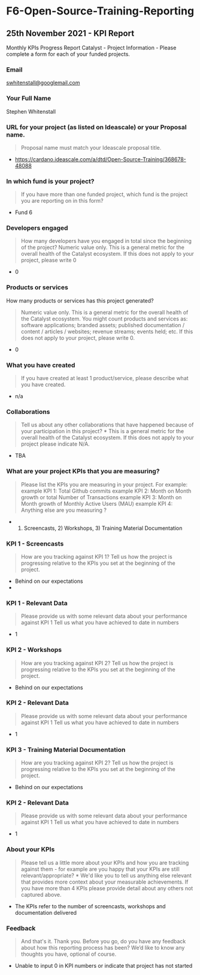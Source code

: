 # F6-Open-Source-Training-Reporting

## 25th November 2021 - KPI Report

Monthly KPIs Progress Report Catalyst - Project Information - Please complete a form for each of your funded projects.

### Email

swhitenstall@googlemail.com

### Your Full Name

Stephen Whitenstall

### URL for your project (as listed on Ideascale) or your Proposal name.

> Proposal name must match your Ideascale proposal title.

* https://cardano.ideascale.com/a/dtd/Open-Source-Training/368678-48088

### In which fund is your project?

> If you have more than one funded project, which fund is the project you are reporting on in this form?

* Fund 6

### Developers engaged
> How many developers have you engaged in total since the beginning of the project?
> Numeric value only. This is a general metric for the overall health of the Catalyst ecosystem. If this does not apply to your project, please write 0

* 0

### Products or services
How many products or services has this project generated?

> Numeric value only. This is a general metric for the overall health of the Catalyst ecosystem. You might count products and services as: software applications; branded assets; published documentation / content / articles / websites; revenue streams; events held; etc. If this does not apply to your project, please write 0.

* 0

### What you have created
> If you have created at least 1 product/service, please describe what you have created.

* n/a

### Collaborations
> Tell us about any other collaborations that have happened because of your participation in this project? *
> This is a general metric for the overall health of the Catalyst ecosystem. If this does not apply to your project please indicate N/A.

- TBA

### What are your project KPIs that you are measuring?
> Please list the KPIs you are measuring in your project. For example: example KPI 1: Total Github commits example KPI 2: Month on Month growth or total Number of Transactions example KPI 3: Month on Month growth of Monthly Active Users (MAU) example KPI 4: Anything else are you measuring ?

- 1) Screencasts, 2) Workshops, 3) Training Material Documentation 

### KPI 1 - Screencasts
> How are you tracking against KPI 1? 
> Tell us how the project is progressing relative to the KPIs you set at the beginning of the project.
- Behind on our expectations
-

### KPI 1 - Relevant Data
> Please provide us with some relevant data about your performance against KPI 1 Tell us what you have achieved to date in numbers
- 1

### KPI 2 - Workshops
> How are you tracking against KPI 2? 
> Tell us how the project is progressing relative to the KPIs you set at the beginning of the project.
- Behind on our expectations

### KPI 2 - Relevant Data
> Please provide us with some relevant data about your performance against KPI 1 Tell us what you have achieved to date in numbers
- 1

### KPI 3 - Training Material Documentation 
> How are you tracking against KPI 2? 
> Tell us how the project is progressing relative to the KPIs you set at the beginning of the project.
- Behind on our expectations

### KPI 2 - Relevant Data
> Please provide us with some relevant data about your performance against KPI 1 Tell us what you have achieved to date in numbers
- 1

### About your KPIs
> Please tell us a little more about your KPIs and how you are tracking against them - for example are you happy that your KPIs are still relevant/appropriate? * We'd like you to tell us anything else relevant that provides more context about your measurable achievements. If you have more than 4 KPIs please provide detail about any others not captured above.
- The KPIs refer to the number of screencasts, workshops and documentation delivered   

### Feedback
> And that's it. Thank you. Before you go, do you have any feedback about how this reporting process has been? We’d like to know any thoughts you have, optional of course.
- Unable to input 0 in KPI numbers or indicate that project has not started

